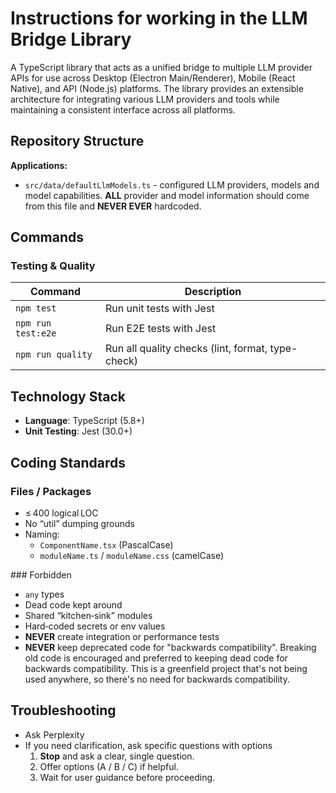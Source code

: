 # Instructions for working in the LLM Bridge Library

A TypeScript library that acts as a unified bridge to multiple LLM provider APIs for use across Desktop (Electron Main/Renderer), Mobile (React Native), and API (Node.js) platforms. The library provides an extensible architecture for integrating various LLM providers and tools while maintaining a consistent interface across all platforms.

## Repository Structure

**Applications:**

- `src/data/defaultLlmModels.ts` - configured LLM providers, models and model capabilities. **ALL** provider and model information should come from this file and **NEVER EVER** hardcoded.

## Commands

### Testing & Quality

| Command            | Description                                       |
| ------------------ | ------------------------------------------------- |
| `npm test`         | Run unit tests with Jest                          |
| `npm run test:e2e` | Run E2E tests with Jest                           |
| `npm run quality`  | Run all quality checks (lint, format, type-check) |

## Technology Stack

- **Language**: TypeScript (5.8+)
- **Unit Testing**: Jest (30.0+)

## Coding Standards

### Files / Packages

- ≤ 400 logical LOC
- No “util” dumping grounds
- Naming:
  - `ComponentName.tsx` (PascalCase)
  - `moduleName.ts` / `moduleName.css` (camelCase)

### Forbidden

- `any` types
- Dead code kept around
- Shared “kitchen‑sink” modules
- Hard‑coded secrets or env values
- **NEVER** create integration or performance tests
- **NEVER** keep deprecated code for "backwards compatibility". Breaking old code is encouraged and preferred to keeping dead code for backwards compatibility. This is a greenfield project that's not being used anywhere, so there's no need for backwards compatibility.

## Troubleshooting

- Ask Perplexity
- If you need clarification, ask specific questions with options
  1. **Stop** and ask a clear, single question.
  2. Offer options (A / B / C) if helpful.
  3. Wait for user guidance before proceeding.
